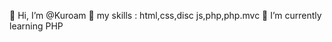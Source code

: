 👋 Hi, I’m @Kuroam
👀 my skills : html,css,disc
js,php,php.mvc
🌱 I’m currently learning PHP

<!---
Kuroam/Kuroam is a ✨ special ✨ repository because its `README.md` (this file) appears on your GitHub profile.
You can click the Preview link to take a look at your changes.
--->
